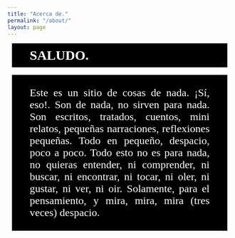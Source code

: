 ```yaml
---
title: "Acerca de."
permalink: "/about/"
layout: page
---
```


<style type="text/css">

        #Saludo {
            font-family: "Times New Roman", Georgia, Serif;
            font-weight: normal;
            text-align: justify;
            background-color: #000;
            color: #fff;
            font-size:24px;
            margin: 0px 10px 0px 10px;
            /**border: #000 40px solid;**/
            padding-top:0px;
            padding-right:40px;
            padding-bottom:0px;
            padding-left:40px;
        }

        #Titulo {
            font-family: "Times New Roman", Georgia, Serif;
            font-weight: bold;
            text-align: justify;
            background-color: #000;
            color: #ffF; 
            font-size:30px;
            margin: 0px 10px 0px 10px;
            /**border: #000 40px solid;**/
            padding-top:10px;
            padding-right:40px;
            padding-bottom:10px;
            padding-left:40px;
        }
    
</style>
  
<h2 id=Titulo>
        SALUDO.
</h2>
    
<br>

<!--<h4 id="Titulo_segundo">
SALUDOS.
</h4>
<br>-->


<h3 id=Saludo>
        <br>
        Este es un sitio de cosas de nada. ¡Sí, eso!. Son de nada, no sirven para nada. Son escritos, tratados, cuentos, mini relatos, pequeñas narraciones, reflexiones pequeñas. Todo en pequeño, despacio, poco a poco. Todo esto no es para nada, no quieras entender, ni comprender, ni buscar, ni encontrar, ni tocar, ni oler, ni gustar, ni ver, ni oir. Solamente, para el pensamiento, y mira, mira, mira (tres veces) despacio.
        <br>
        <br>
</h3>

<br>
<br>
<br>
<br>

